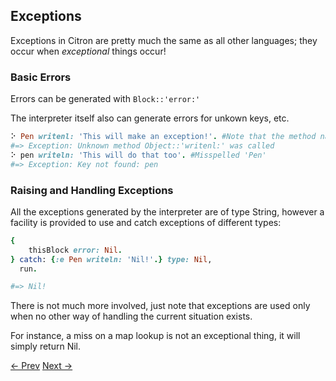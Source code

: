 ## Exceptions

Exceptions in Citron are pretty much the same as all other languages; they occur when _exceptional_ things occur!

### Basic Errors

Errors can be generated with `Block::'error:'`

The interpreter itself also can generate errors for unkown keys, etc.

```ruby
⠕ Pen writenl: 'This will make an exception!'. #Note that the method name is spelled incorrectly
#=> Exception: Unknown method Object::'writenl:' was called
⠕ pen writeln: 'This will do that too'. #Misspelled 'Pen'
#=> Exception: Key not found: pen
```

### Raising and Handling Exceptions

All the exceptions generated by the interpreter are of type String, however a facility is provided to use and catch exceptions of different types:

```ruby
{
    thisBlock error: Nil.
} catch: {:e Pen writeln: 'Nil!'.} type: Nil,
  run.

#=> Nil!
```



There is not much more involved, just note that exceptions are used only when no other way of handling the current situation exists.

For instance, a miss on a map lookup is not an exceptional thing, it will simply return Nil.


[<- Prev](io.md) [Next ->](library-imports.md)